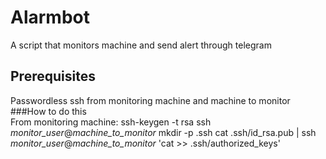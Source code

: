# Alarmbot
A script that monitors machine and send alert through telegram
## Prerequisites
Passwordless ssh from monitoring machine and machine to monitor </br>
###How to do this</br>
From monitoring machine:
ssh-keygen -t rsa
ssh *monitor_user*@*machine_to_monitor* mkdir -p .ssh
cat .ssh/id_rsa.pub | ssh *monitor_user*@*machine_to_monitor* 'cat >> .ssh/authorized_keys'
